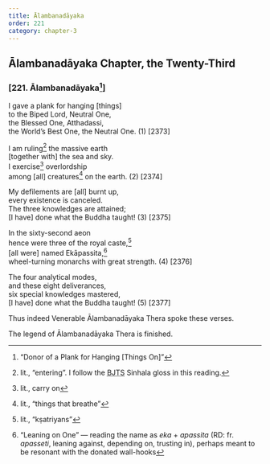 ```yaml
---
title: Ālambanadāyaka
order: 221
category: chapter-3
---
```


## Ālambanadāyaka Chapter, the Twenty-Third

### \[221. Ālambanadāyaka[^1]\]

I gave a plank for hanging \[things\]  
to the Biped Lord, Neutral One,  
the Blessed One, Atthadassi,  
the World’s Best One, the Neutral One. (1) \[2373\]

I am ruling[^2] the massive earth  
\[together with\] the sea and sky.  
I exercise[^3] overlordship  
among \[all\] creatures[^4] on the earth. (2) \[2374\]

My defilements are \[all\] burnt up,  
every existence is canceled.  
The three knowledges are attained;  
\[I have\] done what the Buddha taught! (3) \[2375\]

In the sixty-second aeon  
hence were three of the royal caste,[^5]  
\[all were\] named Ekāpassita,[^6]  
wheel-turning monarchs with great strength. (4) \[2376\]

The four analytical modes,  
and these eight deliverances,  
six special knowledges mastered,  
\[I have\] done what the Buddha taught! (5) \[2377\]

Thus indeed Venerable Ālambanadāyaka Thera spoke these verses.

The legend of Ālambanadāyaka Thera is finished.

[^1]: “Donor of a Plank for Hanging \[Things On\]”

[^2]: lit., “entering”. I follow the <abbr title="Buddha Jayanthi Tripitaka Series">BJTS</abbr> Sinhala gloss in this reading.

[^3]: lit., carry on

[^4]: lit., “things that breathe”

[^5]: lit., “kṣatriyans”

[^6]: “Leaning on One” — reading the name as *eka* + *apassita* (RD: fr. *apasseti*, leaning against, depending on, trusting in), perhaps meant to be resonant with the donated wall-hooks
